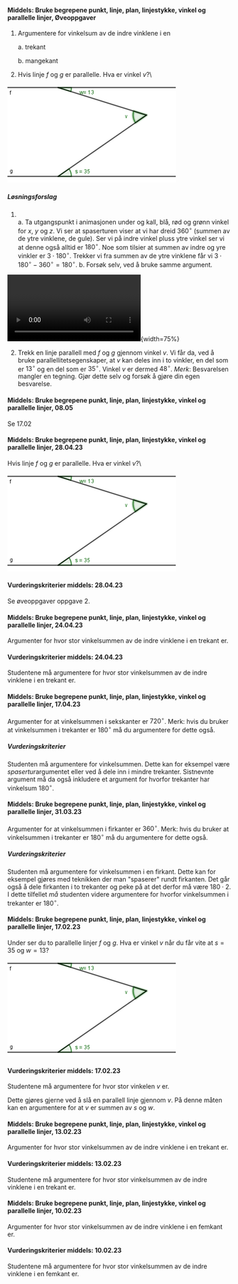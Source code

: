 #### Middels: Bruke begrepene punkt, linje, plan, linjestykke, vinkel og parallelle linjer,  Øveoppgaver

1. Argumentere for vinkelsum av de indre vinklene i en

    a.  trekant

    b.  mangekant

2. Hvis linje *f* og *g* er parallelle. Hva er vinkel *v*?\

![](https://raw.githubusercontent.com/Andremartiny/MA-173/main/img/geo/image1.png)

##### Løsningsforslag

1. \
   a. Ta utgangspunkt i animasjonen under og kall, blå, rød og grønn vinkel for $x$, $y$ og $z$. Vi ser at spaserturen viser at vi har dreid $360^\circ$ (summen av de ytre vinklene, de gule). Ser vi på indre vinkel pluss ytre vinkel ser vi at denne også alltid er $180^\circ$. Noe som tilsier at summen av indre og yre vinkler er $3\cdot 180^\circ$. Trekker vi fra summen av de ytre vinklene får vi $3\cdot 180^\circ-360^\circ = 180^\circ$.
   b. Forsøk selv, ved å bruke samme argument.

![](https://raw.githubusercontent.com/Andremartiny/MA-173/main/img/geo/Visvinkler.mp4){width=75%}

2. Trekk en linje parallell med $f$ og $g$ gjennom vinkel $v$. Vi får da, ved å bruke parallellitetsegenskaper, at $v$ kan deles inn i to vinkler, en del som er $13^\circ$ og en del som er $35^\circ$. Vinkel $v$ er dermed $48^\circ$. *Merk*: Besvarelsen mangler en tegning. Gjør dette selv og forsøk å gjøre din egen besvarelse.

#### Middels: Bruke begrepene punkt, linje, plan, linjestykke, vinkel og parallelle linjer,  08.05

Se 17.02

#### Middels: Bruke begrepene punkt, linje, plan, linjestykke, vinkel og parallelle linjer,  28.04.23

Hvis linje *f* og *g* er parallelle. Hva er vinkel *v*?\

![](https://raw.githubusercontent.com/Andremartiny/MA-173/main/img/geo/image1.png)

#### Vurderingskriterier middels:  28.04.23

Se øveoppgaver oppgave 2. 


#### Middels: Bruke begrepene punkt, linje, plan, linjestykke, vinkel og parallelle linjer,  24.04.23

Argumenter for hvor stor vinkelsummen av de indre vinklene i en trekant er.

#### Vurderingskriterier middels:  24.04.23

Studentene må argumentere for hvor stor vinkelsummen av de indre vinklene i en trekant er.


#### Middels: Bruke begrepene punkt, linje, plan, linjestykke, vinkel og parallelle linjer,  17.04.23

Argumenter for at vinkelsummen i sekskanter er $720^\circ$. Merk: hvis du bruker at vinkelsummen i trekanter er $180^\circ$ må du argumentere for dette også.

##### Vurderingskriterier

Studenten må argumentere for vinkelsummen. Dette kan for eksempel være *spasertur*argumentet eller ved å dele inn i mindre trekanter. Sistnevnte argument må da også inkludere et argument for hvorfor trekanter har vinkelsum $180^\circ$.

#### Middels: Bruke begrepene punkt, linje, plan, linjestykke, vinkel og parallelle linjer,  31.03.23

 Argumenter for at vinkelsummen i firkanter er $360^\circ$. Merk: hvis du bruker at vinkelsummen i trekanter er $180^\circ$ må du argumentere for dette også.

##### Vurderingskriterier

Studenten må argumentere for vinkelsummen i en firkant. Dette kan for eksempel gjøres med teknikken der man "spaserer" rundt firkanten. Det går også å dele firkanten i to trekanter og peke på at det derfor må være $180\cdot 2$. I dette tilfellet *må* studenten videre argumentere for hvorfor vinkelsummen i trekanter er $180^\circ$.

#### Middels: Bruke begrepene punkt, linje, plan, linjestykke, vinkel og parallelle linjer,  17.02.23

Under ser du to parallelle linjer $f$ og $g$. Hva er vinkel $v$ når du får vite at $s = 35$ og $w = 13$?

![](https://raw.githubusercontent.com/Andremartiny/MA-173/main/img/2023-03-24-22-11-59.png)

#### Vurderingskriterier middels:  17.02.23

Studentene må argumentere for hvor stor vinkelen $v$ er.

Dette gjøres gjerne ved å slå en parallell linje gjennom $v$. På denne måten kan en argumentere for at $v$ er summen av $s$ og $w$.

#### Middels: Bruke begrepene punkt, linje, plan, linjestykke, vinkel og parallelle linjer,  13.02.23

Argumenter for hvor stor vinkelsummen av de indre vinklene i en trekant er.

#### Vurderingskriterier middels:  13.02.23

Studentene må argumentere for hvor stor vinkelsummen av de indre vinklene i en trekant er.

#### Middels: Bruke begrepene punkt, linje, plan, linjestykke, vinkel og parallelle linjer,  10.02.23

Argumenter for hvor stor vinkelsummen av de indre vinklene i en femkant er.

#### Vurderingskriterier middels:  10.02.23

Studentene må argumentere for hvor stor vinkelsummen av de indre vinklene i en femkant er.

